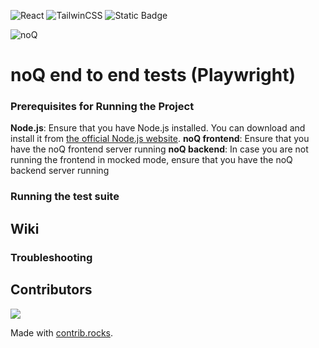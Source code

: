![React](https://img.shields.io/badge/Vite-646CFF?style=for-the-badge&logo=vite&logoColor=fff) ![TailwinCSS](https://img.shields.io/badge/tailwindcss-0F172A?style=for-the-badge&logo=tailwindcss&logoColor=fff) ![Static Badge](https://img.shields.io/badge/Build-In_Progress-yellow?style=for-the-badge&logo=github) 

![noQ](https://noq.nu/wp-content/uploads/2024/04/Logotyp_PNG-300x169.png)

# noQ end to end tests (Playwright)

### Prerequisites for Running the Project

**Node.js**: Ensure that you have Node.js installed. You can download and install it from [the official Node.js website](https://nodejs.org/).
**noQ frontend**: Ensure that you have the noQ frontend server running
**noQ backend**: In case you are not running the frontend in mocked mode, ensure that you have the noQ backend server running

### Running the test suite

## Wiki

### Troubleshooting


## Contributors
<a href="https://github.com/noQ-sweden/noQ-Frontend/graphs/contributors">
    <img src="https://contrib.rocks/image?repo=noQ-sweden/noQ-Frontend" />
</a>

Made with [contrib.rocks](https://contrib.rocks).



